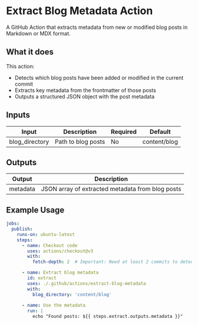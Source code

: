 # Extract Blog Metadata Action

A GitHub Action that extracts metadata from new or modified blog posts in Markdown or MDX format.

## What it does

This action:

- Detects which blog posts have been added or modified in the current commit
- Extracts key metadata from the frontmatter of those posts
- Outputs a structured JSON object with the post metadata

## Inputs

| Input          | Description              | Required | Default      |
|----------------|--------------------------|----------|--------------|
| blog_directory | Path to blog posts       | No       | content/blog |

## Outputs

| Output   | Description                                       |
|----------|---------------------------------------------------|
| metadata | JSON array of extracted metadata from blog posts  |

## Example Usage

```yaml
jobs:
  publish:
    runs-on: ubuntu-latest
    steps:
      - name: Checkout code
        uses: actions/checkout@v3
        with:
          fetch-depth: 2  # Important: Need at least 2 commits to detect changes

      - name: Extract blog metadata
        id: extract
        uses: ./.github/actions/extract-blog-metadata
        with:
          blog_directory: 'content/blog'
          
      - name: Use the metadata
        run: |
          echo "Found posts: ${{ steps.extract.outputs.metadata }}"
